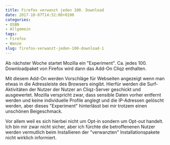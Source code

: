 ```yaml
---
title: Firefox verwanzt jeden 100. Download
date: 2017-10-07T14:52:08+0100
categories:
- OSBN
- Allgemein
tags:
- Firefox
- Wanze
slug: firefox-verwanzt-jeden-100-download-1
---
```

Ab nächster Woche startet Mozilla ein "Experiment". Ca. jedes 100. Downloadpaket von Firefox wird dann das Add-On Cliqz enthalten.

Mit diesem Add-On werden Vorschläge für Webseiten angezeigt wenn man etwas in die Adressleiste des Browsers eingibt. Hierfür werden die Surf-Aktivitäten der Nutzer der Nutzer an Cliqz-Server geschickt und ausgewertet. Mozilla verspricht zwar, dass sensible Daten vorher entfernt werden und keine individuelle Profile anglegt und die IP-Adressen gelöscht werden, aber dieses "Experiment" hinterlässt bei mir trotzem einen unschönen Beigeschmack.

Vor allem weil es sich hierbei nicht um Opt-in sondern um Opt-out handelt. Ich bin mir zwar nicht sicher, aber ich fürchte die betroffenenen Nutzer werden vermutlich beim Installieren der "verwanzten" Installationspakete nicht wirklich informiert.
